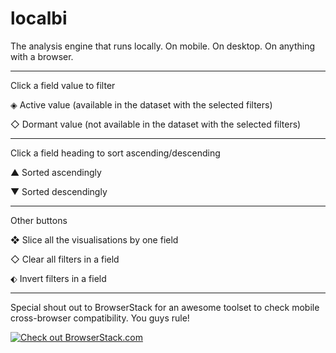# localbi

The analysis engine that runs locally. On mobile. On desktop. On anything with a browser.
___

Click a field value to filter

◈ Active value (available in the dataset with the selected filters)

◇ Dormant value (not available in the dataset with the selected filters)
___

Click a field heading to sort ascending/descending 

▲ Sorted ascendingly

▼ Sorted descendingly
___

Other buttons

❖ Slice all the visualisations by one field

◇ Clear all filters in a field

⬖ Invert filters in a field
___

Special shout out to BrowserStack for an awesome toolset to check mobile cross-browser compatibility. You guys rule!


[![Check out BrowserStack.com](https://github.com/localbi/localbi/tree/master/docs/images/Browserstack-logo@2x.png)](https://www.browserstack.com/)
